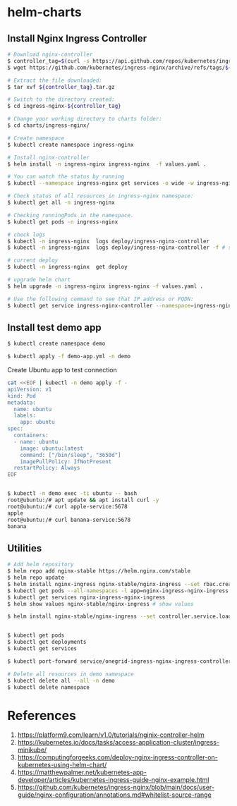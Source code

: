 # helm-charts

## Install Nginx Ingress Controller

```bash
# Download nginx-controller
$ controller_tag=$(curl -s https://api.github.com/repos/kubernetes/ingress-nginx/releases/latest | grep tag_name | cut -d '"' -f 4)
$ wget https://github.com/kubernetes/ingress-nginx/archive/refs/tags/${controller_tag}.tar.gz

# Extract the file downloaded:
$ tar xvf ${controller_tag}.tar.gz

# Switch to the directory created:
$ cd ingress-nginx-${controller_tag}

# Change your working directory to charts folder:
$ cd charts/ingress-nginx/

# Create namespace
$ kubectl create namespace ingress-nginx

# Install nginx-controller
$ helm install -n ingress-nginx ingress-nginx  -f values.yaml .

# You can watch the status by running
$ kubectl --namespace ingress-nginx get services -o wide -w ingress-nginx-controller

# Check status of all resources in ingress-nginx namespace:
$ kubectl get all -n ingress-nginx

# Checking runningPods in the namespace.
$ kubectl get pods -n ingress-nginx

# check logs
$ kubectl -n ingress-nginx  logs deploy/ingress-nginx-controller
$ kubectl -n ingress-nginx  logs deploy/ingress-nginx-controller -f # stream

# current deploy
$ kubectl -n ingress-nginx  get deploy

# upgrade helm chart
$ helm upgrade -n ingress-nginx ingress-nginx -f values.yaml .

# Use the following command to see that IP address or FQDN:
$ kubectl get service ingress-nginx-controller --namespace=ingress-nginx
```

## Install test demo app

```bash
$ kubectl create namespace demo

$ kubectl apply -f demo-app.yml -n demo
```

Create Ubuntu app to test connection

```bash
cat <<EOF | kubectl -n demo apply -f -
apiVersion: v1
kind: Pod
metadata:
  name: ubuntu
  labels:
    app: ubuntu
spec:
  containers:
  - name: ubuntu
    image: ubuntu:latest
    command: ["/bin/sleep", "3650d"]
    imagePullPolicy: IfNotPresent
  restartPolicy: Always
EOF


$ kubectl -n demo exec -ti ubuntu -- bash
root@ubuntu:/# apt update && apt install curl -y
root@ubuntu:/# curl apple-service:5678
apple
root@ubuntu:/# curl banana-service:5678
banana
```

## Utilities

```bash
# Add helm repository
$ helm repo add nginx-stable https://helm.nginx.com/stable
$ helm repo update
$ helm install nginx-ingress nginx-stable/nginx-ingress --set rbac.create=true
$ kubectl get pods --all-namespaces -l app=nginx-ingress-nginx-ingress
$ kubectl get services nginx-ingress-nginx-ingress
$ helm show values nginx-stable/nginx-ingress # show values

$ helm install nginx-stable/nginx-ingress --set controller.service.loadBalancerIP=XXXX,rbac.create=true


$ kubectl get pods
$ kubectl get deployments
$ kubectl get services

$ kubectl port-forward service/onegrid-ingress-nginx-ingress-controller 8080:80

# Delete all resources in demo namespace
$ kubectl delete all --all -n demo
$ kubectl delete namespace
```



# References

1. https://platform9.com/learn/v1.0/tutorials/nginix-controller-helm
2. https://kubernetes.io/docs/tasks/access-application-cluster/ingress-minikube/
3. https://computingforgeeks.com/deploy-nginx-ingress-controller-on-kubernetes-using-helm-chart/
4. https://matthewpalmer.net/kubernetes-app-developer/articles/kubernetes-ingress-guide-nginx-example.html
5. https://github.com/kubernetes/ingress-nginx/blob/main/docs/user-guide/nginx-configuration/annotations.md#whitelist-source-range